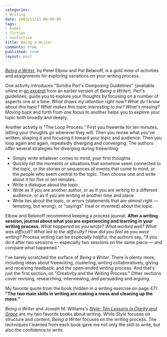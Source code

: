 ```yaml
--- 
categories: 
- Writing
date: 2003/11/11 06:00:00
tags: 
- books
- fiction
- nonfiction
title: Being a Writer
comments: true
published: true
layout: post
---
```


<em><a href="http://www.amazon.com/exec/obidos/ASIN/0072378735/dalehemer-20">Being a Writer</a></em>,  by Peter Elbow and Pat Belanoff, is a gold mine of activities and assignments for exploring variations on your writing process.

One activity introduces "Sondra Perl's Composing Guidelines" (available online in <a href="http://www.focusing.org/perlprocess.html#SONDRA%20PERL'S%20COMPOSING%20GUIDELINES">an excerpt</a> from an earlier version of <em>Being a Writer</em>). Perl's guidelines, guide you to explore your thoughts by focusing on a number of aspects one at a time. <em> What draws my attention right now? What do I know about this topic? What makes this topic interesting to me? What's missing? </em> Moving back and forth from one focus to another helps you to explore your topic both broadly and deeply.

Another activity is "The Loop Process." First you freewrite for ten minutes, letting your thoughts go wherever they will. Then you revise what you've written, shaping it and focusing it toward your topic and audience. Then you loop again and again, repeatedly diverging and converging. The authors offer several strategies for diverging during freewriting:
<ul>
	<li>Simply write whatever comes to mind, your first thoughts.</li>
	<li>Quickly list the moments or situations that somehow seem connected to the topic, 	or the stories or sequences of events that come to mind, 	or the people who seem central to the topic. 	Then choose one and write about it for five or ten minutes.</li>
	<li>Write a dialogue about the topic.</li>
	<li>Write as if you are another author, 	or as if you are writing to a different audience, 	or as if you are writing at another time and place.</li>
	<li>Write lies about the topic, 	or errors 	(statements that are <em>almost</em> right 	— 	tempting, but wrong), 	or "sayings" (real or invented) about the topic.</li>
</ul>
Elbow and Belanoff recommend keeping a process journal. <strong> After a writing session, journal about what you are experiencing and learning in your writing process. </strong><em>What happened as you wrote? What worked well? What was difficult? What led to the difficulty? How did you feel as you were writing? </em> Process writing can be especially helpful, the authors say, "if you do it after two sessions — especially two sessions on the same piece — and compare what happened."

I've barely scratched the surface of <em>Being a Writer</em>. There is plenty more, including ideas about freewriting, clustering, writing collaboratively, giving and receiving feedback, and the open-ended writing process. And that's just the first section, on "Creativity and the Writing Process." Other sections cover revising, researching, interviewing, and persuading and arguing.

My favorite quote from the book (hidden in a writing exercise on page 47): <strong> "The two main skills in writing are making a mess and cleaning up the mess." </strong>

<em>Being a Writer</em> and Joseph M. Williams's <em><a href="http://www.dhemery.com/cwd/2003/11/style.html">Style: Ten Lessons in Clarity and Grace</a> </em>are my two favorite books about writing. While <em>Style</em> focuses on structure and content, <em>Being a Writer</em> focuses on the writing process. The techniques I learned from each book gave me not only the skill to write, but also the confidence to write.
